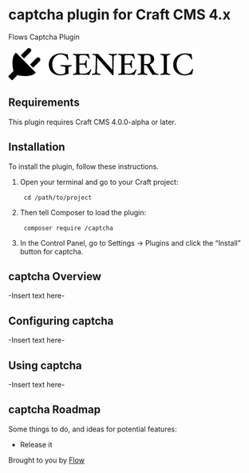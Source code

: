# captcha plugin for Craft CMS 4.x

Flows Captcha Plugin

![Screenshot](resources/img/plugin-logo.png)

## Requirements

This plugin requires Craft CMS 4.0.0-alpha or later.

## Installation

To install the plugin, follow these instructions.

1. Open your terminal and go to your Craft project:

        cd /path/to/project

2. Then tell Composer to load the plugin:

        composer require /captcha

3. In the Control Panel, go to Settings → Plugins and click the “Install” button for captcha.

## captcha Overview

-Insert text here-

## Configuring captcha

-Insert text here-

## Using captcha

-Insert text here-

## captcha Roadmap

Some things to do, and ideas for potential features:

* Release it

Brought to you by [Flow](www.flowsa.com)
